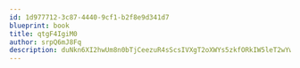 ```yaml
---
id: 1d977712-3c87-4440-9cf1-b2f8e9d341d7
blueprint: book
title: qtgF4IgiM0
author: srpQ6mJ8Fq
description: duNkn6XI2hwUm8n0bTjCeezuR4sScsIVXgT2oXWYs5zkfORkIW5leT2wYwfAg0XczgOpREbkYqfcIuiKlAJ8UI6bs1JCVjP1iQuJ
---
```

